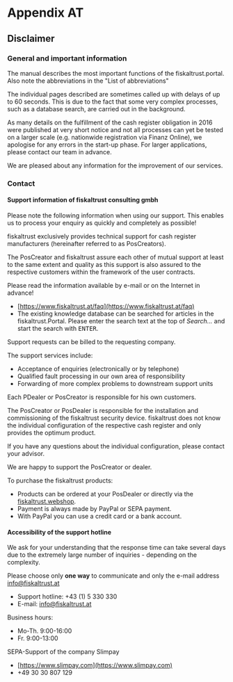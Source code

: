 # Appendix AT
## Disclaimer

### General and important information

The manual describes the most important functions of the fiskaltrust.portal. Also note the abbreviations in the "List of abbreviations"

The individual pages described are sometimes called up with delays of up to 60 seconds. This is due to the fact that some very complex processes, such as a database search, are carried out in the background.

As many details on the fulfillment of the cash register obligation in 2016 were published at very short notice and not all processes can yet be tested on a larger scale (e.g. nationwide registration via Finanz Online), we apologise for any errors in the start-up phase. For larger applications, please contact our team in advance.

We are pleased about any information for the improvement of our services.

### Contact

#### Support information of fiskaltrust consulting gmbh

Please note the following information when using our support. This enables us to process your enquiry as quickly and completely as possible!

fiskaltrust exclusively provides technical support for cash register manufacturers (hereinafter referred to as PosCreators).

The PosCreator and fiskaltrust assure each other of mutual support at least to the same extent and quality as this support is also assured to the respective customers within the framework of the user contracts.

Please read the information available by e-mail or on the Internet in advance!

- [https://www.fiskaltrust.at/faq](https://www.fiskaltrust.at/faq)
- The existing knowledge database can be searched for articles in the fiskaltrust.Portal. Please enter the search text at the top of _Search..._ and start the search with <kbd>ENTER</kbd>.

Support requests can be billed to the requesting company.

The support services include:

- Acceptance of enquiries (electronically or by telephone)
- Qualified fault processing in our own area of responsibility
- Forwarding of more complex problems to downstream support units

Each PDealer or PosCreator is responsible for his own customers.

The PosCreator or PosDealer is responsible for the installation and commissioning of the fiskaltrust security device. fiskaltrust does not know the individual configuration of the respective cash register and only provides the optimum product.

If you have any questions about the individual configuration, please contact your advisor.

We are happy to support the PosCreator or dealer.

To purchase the fiskaltrust products:

- Products can be ordered at your PosDealer or directly via the [fiskaltrust.webshop](https://www.fiskaltrust.at/products/).
- Payment is always made by PayPal or SEPA payment.
- With PayPal you can use a credit card or a bank account.

#### Accessibility of the support hotline

We ask for your understanding that the response time can take several days due to the extremely large number of inquiries - depending on the complexity.

Please choose only __one way__ to communicate and only the e-mail address [info@fiskaltrust.at](mailto:info@fiskaltrust.at)

- Support hotline: +43 (1) 5 330 330
- E-mail: [info@fiskaltrust.at](mailto:info@fiskaltrust.at)

Business hours:

- Mo-Th. 9:00-16:00
- Fr. 9:00-13:00

SEPA-Support of the company Slimpay

- [https://www.slimpay.com](https://www.slimpay.com)
- +49 30 30 807 129